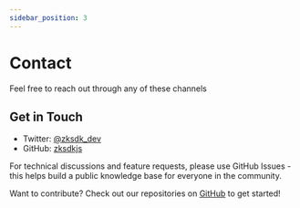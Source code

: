 ```yaml
---
sidebar_position: 3
---
```


# Contact

Feel free to reach out through any of these channels

## Get in Touch
- Twitter: [@zksdk_dev](https://x.com/zksdk_dev)
- GitHub: [zksdkjs](https://github.com/zksdkjs)

For technical discussions and feature requests, please use GitHub Issues - this helps build a public knowledge base for everyone in the community.

Want to contribute? Check out our repositories on [GitHub](https://github.com/zksdkjs) to get started!